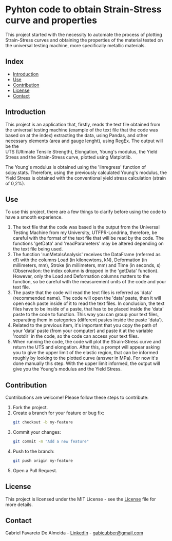 # Pyhton code to obtain Strain-Stress curve and properties 

This project started with the necessity to automate the process of plotting Strain-Stress curves and obtaining the properties of the material tested 
on the universal testing machine, more specifically metallic materials.

## Index
- [Introduction](#introduction)
- [Use](#use)
- [Contribution](#contribution)
- [License](#license)
- [Contact](#contact)

## Introduction
This project is an application that, firstly, reads the text file obtained from the universal testing machine (example of the text file that 
the code was based on at the index) extracting the data, using Pandas, and other necessary elements (area and gauge lenght), using RegEx. The output will be the  
UTS (Ultimate Tensile Strength), Elongation, Young's modulus, the Yield Stress and the Strain-Stress curve, plotted using Matplotlib.

The Young's modulus is obtained using the 'linregress' function of scipy.stats. Therefore, using the previously calculated Young's modulus, the 
Yield Stress is obtained with the conventional yield stress calculation (strain of 0,2%).

## Use

To use this project, there are a few things to clarify before using the code to have a smooth experience.

1) The text file that the code was based is the output from the Universal Testing Machine from my University, UTFPR-Londrina, therefore, be
   careful with the format of the text file that will be read by the code. The functions 'getData' and 'readParameters' may be altered depending on
   the text file being used.
2) The function 'runMetalsAnalysis' receives the DataFrame (referred as df) with the columns Load (in kilonewtons, kN), Deformation (in
   millimeters, mm), Stroke (in millimeters, mm) and Time (in seconds, s) (Observation: the index column is dropped in the 'getData' function).
   However, only the Load and Deformation columns matters to the function, so be careful with the measurement units of the code and your text
   file.
3) The paste that the code will read the text files is referred as 'data' (recommended name). The code will open the 'data' paste, then it will open
   each paste inside of it to read the text files. In conclusion, the text files have to be inside of a paste, that has to be placed inside the 'data' paste
   to the code to function. This way you can group your text files, separating them in categories (different pastes inside the paste 'data').
4) Related to the previous item, it's important that you copy the path of your 'data' paste (from your computer) and paste it at the variable
   'rootdir' in the code, so the code can access your text files.
5) When running the code, the code will plot the Strain-Stress curve and return the UTS and elongation. After this, a prompt will appear asking
   you to give the upper limit of the elastic region, that can be informed roughly by looking to the plotted curve (answer in MPa). For now it's
   done manually this step. With the upper limit informed, the output will give you the Young's modulus and the Yield Stress.

## Contribution

Contributions are welcome! Please follow these steps to contribute:

1. Fork the project.
2. Create a branch for your feature or bug fix:
    ```sh
    git checkout -b my-feature
    ```
3. Commit your changes:
    ```sh
    git commit -m "Add a new feature"
    ```
4. Push to the branch:
    ```sh
    git push origin my-feature
    ```
5. Open a Pull Request.
   
## License

This project is licensed under the MIT License - see the [License](License) file for more details.

## Contact

Gabriel Favareto De Almeida - [LinkedIn](https://www.linkedin.com/in/gabriel-de-almeida-181701234/) - gabicubber@gmail.com
